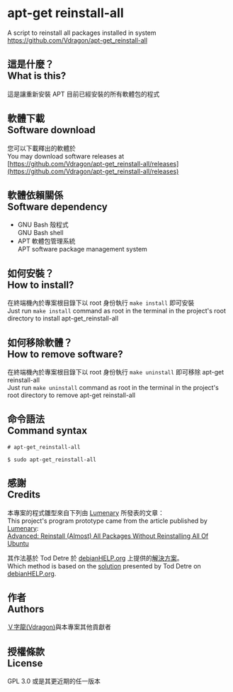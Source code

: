 # apt-get reinstall-all
A script to reinstall all packages installed in system  
<https://github.com/Vdragon/apt-get_reinstall-all>

## 這是什麼？<br />What is this?
這是讓重新安裝 APT 目前已經安裝的所有軟體包的程式

## 軟體下載<br />Software download
您可以下載釋出的軟體於  
You may download software releases at  
[https://github.com/Vdragon/apt-get_reinstall-all/releases](https://github.com/Vdragon/apt-get_reinstall-all/releases)

## 軟體依賴關係<br />Software dependency
* GNU Bash 殼程式  
  GNU Bash shell
* APT 軟體包管理系統  
  APT software package management system

## 如何安裝？<br />How to install?
在終端機內於專案根目錄下以 root 身份執行 `make install` 即可安裝  
Just run `make install` command as root in the terminal in the project's root directory to install apt-get_reinstall-all

## 如何移除軟體？<br />How to remove software?
在終端機內於專案根目錄下以 root 身份執行 `make uninstall` 即可移除 apt-get reinstall-all  
Just run `make uninstall` command as root in the terminal in the project's root directory to remove apt-get reinstall-all

## 命令語法<br />Command syntax
`# apt-get_reinstall-all`

`$ sudo apt-get_reinstall-all`

## 感謝<br />Credits
本專案的程式雛型來自下列由 [
Lumenary](http://ubuntuforums.org/member.php?u=534275) 所發表的文章：  
This project's program prototype came from the article published by [
Lumenary](http://ubuntuforums.org/member.php?u=534275):  
[Advanced: Reinstall (Almost) All Packages Without Reinstalling All Of Ubuntu](http://ubuntuforums.org/showthread.php?t=735693)

其作法基於 Tod Detre 於 [debianHELP.org](http://www.debianhelp.org/) 上提供的[解決方案](http://www.debianhelp.org/node/10487)。  
Which method is based on the [solution](http://www.debianhelp.org/node/10487) presented by Tod Detre on [debianHELP.org](http://www.debianhelp.org/).

## 作者<br />Authors
[Ｖ字龍(Vdragon)](mailto:pika1021@gmail.com)與本專案其他貢獻者

## 授權條款<br />License
GPL 3.0 或是其更近期的任一版本